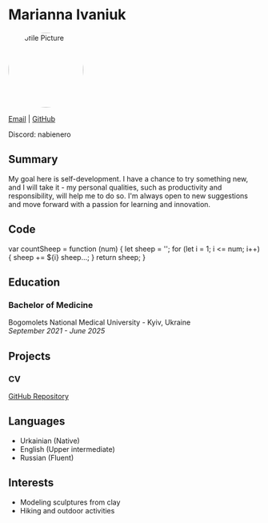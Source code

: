 # Marianna Ivaniuk



<img src="https://avatars.githubusercontent.com/u/173073426?s=400&u=58b32a3616d6738ed43fc4d20337a59842357d00&v=4" alt="Profile Picture" width="150" height="150" style="border-radius: 50%; object-fit: cover;"/>

[Email](mariannaivaniuk@gmail.com) | [GitHub](https://github.com/nabinero) 

Discord: nabienero

## Summary

My goal here is self-development. I have a chance to try something new, and I will take it - my personal qualities, such as productivity and responsibility, will help me to do so. I'm always open to new suggestions and move forward with a passion for learning and innovation.

## Code

var countSheep = function (num) {
  let sheep = '';
  for (let i = 1; i <= num; i++) {
    sheep += ${i} sheep...;
  }
  return sheep;
}

## Education

### Bachelor of Medicine
Bogomolets National Medical University - Kyiv, Ukraine  
*September 2021 - June 2025*

## Projects

### CV
[GitHub Repository](https://github.com/nabinero/rsschool-cv)


## Languages
- Urkainian (Native)
- English (Upper intermediate)
- Russian (Fluent)


## Interests

- Modeling sculptures from clay
- Hiking and outdoor activities

